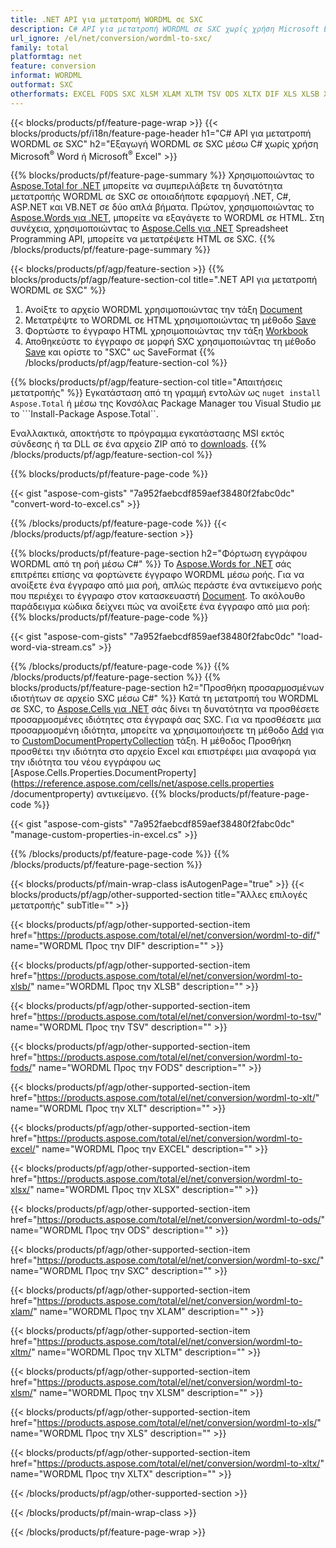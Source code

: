 ```yaml
---
title: .NET API για μετατροπή WORDML σε SXC
description: C# API για μετατροπή WORDML σε SXC χωρίς χρήση Microsoft Excel ή Adobe Reader
url_ignore: /el/net/conversion/wordml-to-sxc/
family: total
platformtag: net
feature: conversion
informat: WORDML
outformat: SXC
otherformats: EXCEL FODS SXC XLSM XLAM XLTM TSV ODS XLTX DIF XLS XLSB XLSX XLT
---
```

{{< blocks/products/pf/feature-page-wrap >}}
{{< blocks/products/pf/i18n/feature-page-header h1="C# API για μετατροπή WORDML σε SXC" h2="Εξαγωγή WORDML σε SXC μέσω C# χωρίς χρήση Microsoft<sup>&reg;</sup> Word ή Microsoft<sup>&reg;</sup> Excel" >}}

{{% blocks/products/pf/feature-page-summary %}}
Χρησιμοποιώντας το [Aspose.Total for .NET](https://products.aspose.com/total/net/) μπορείτε να συμπεριλάβετε τη δυνατότητα μετατροπής WORDML σε SXC σε οποιαδήποτε εφαρμογή .NET, C#, ASP.NET και VB.NET σε δύο απλά βήματα. Πρώτον, χρησιμοποιώντας το [Aspose.Words για .NET](https://products.aspose.com/words/net/), μπορείτε να εξαγάγετε το WORDML σε HTML. Στη συνέχεια, χρησιμοποιώντας το [Aspose.Cells για .NET](https://products.aspose.com/cells/net/) Spreadsheet Programming API, μπορείτε να μετατρέψετε HTML σε SXC.
{{% /blocks/products/pf/feature-page-summary  %}}

{{< blocks/products/pf/agp/feature-section >}}
{{% blocks/products/pf/agp/feature-section-col title=".NET API για μετατροπή WORDML σε SXC" %}}
1. Ανοίξτε το αρχείο WORDML χρησιμοποιώντας την τάξη [Document](https://reference.aspose.com/words/net/aspose.words/document)
2. Μετατρέψτε το WORDML σε HTML χρησιμοποιώντας τη μέθοδο [Save](https://reference.aspose.com/words/net/aspose.words.document/save/methods/4)
3. Φορτώστε το έγγραφο HTML χρησιμοποιώντας την τάξη [Workbook](https://reference.aspose.com/cells/net/aspose.cells/workbook)
4. Αποθηκεύστε το έγγραφο σε μορφή SXC χρησιμοποιώντας τη μέθοδο [Save](https://reference.aspose.com/cells/net/aspose.cells.workbook/save/methods/4) και ορίστε το "SXC" ως SaveFormat
{{% /blocks/products/pf/agp/feature-section-col %}}

{{% blocks/products/pf/agp/feature-section-col title="Απαιτήσεις μετατροπής" %}}
Εγκατάσταση από τη γραμμή εντολών ως ```nuget install Aspose.Total``` ή μέσω της Κονσόλας Package Manager του Visual Studio με το ```Install-Package Aspose.Total``.

Εναλλακτικά, αποκτήστε το πρόγραμμα εγκατάστασης MSI εκτός σύνδεσης ή τα DLL σε ένα αρχείο ZIP από το [downloads](https://releases.aspose.com/total/net).
{{% /blocks/products/pf/agp/feature-section-col %}}

{{% blocks/products/pf/feature-page-code %}}

{{< gist "aspose-com-gists" "7a952faebcdf859aef38480f2fabc0dc" "convert-word-to-excel.cs" >}}


{{% /blocks/products/pf/feature-page-code %}}
{{< /blocks/products/pf/agp/feature-section >}}

{{% blocks/products/pf/feature-page-section  h2="Φόρτωση εγγράφου WORDML από τη ροή μέσω C#" %}}
Το [Aspose.Words for .NET](https://products.aspose.com/words/net/) σάς επιτρέπει επίσης να φορτώνετε έγγραφο WORDML μέσω ροής. Για να ανοίξετε ένα έγγραφο από μια ροή, απλώς περάστε ένα αντικείμενο ροής που περιέχει το έγγραφο στον κατασκευαστή [Document](https://reference.aspose.com/words/net/aspose.words/document). Το ακόλουθο παράδειγμα κώδικα δείχνει πώς να ανοίξετε ένα έγγραφο από μια ροή:  
{{% blocks/products/pf/feature-page-code %}}

{{< gist "aspose-com-gists" "7a952faebcdf859aef38480f2fabc0dc" "load-word-via-stream.cs" >}}

{{% /blocks/products/pf/feature-page-code  %}}
{{% /blocks/products/pf/feature-page-section %}}
{{% blocks/products/pf/feature-page-section  h2="Προσθήκη προσαρμοσμένων ιδιοτήτων σε αρχείο SXC μέσω C#" %}}
Κατά τη μετατροπή του WORDML σε SXC, το [Aspose.Cells για .NET](https://products.aspose.com/cells/net/) σάς δίνει τη δυνατότητα να προσθέσετε προσαρμοσμένες ιδιότητες στα έγγραφά σας SXC. Για να προσθέσετε μια προσαρμοσμένη ιδιότητα, μπορείτε να χρησιμοποιήσετε τη μέθοδο [Add](https://reference.aspose.com/cells/net/aspose.cells.properties/customdocumentpropertycollection/methods/add/index) για το [CustomDocumentPropertyCollection](https://reference.aspose.com/cells/net/aspose.cells.properties/customdocumentpropertycollection) τάξη. Η μέθοδος Προσθήκη προσθέτει την ιδιότητα στο αρχείο Excel και επιστρέφει μια αναφορά για την ιδιότητα του νέου εγγράφου ως [Aspose.Cells.Properties.DocumentProperty](https://reference.aspose.com/cells/net/aspose.cells.properties /documentproperty) αντικείμενο. 
{{% blocks/products/pf/feature-page-code %}}

{{< gist "aspose-com-gists" "7a952faebcdf859aef38480f2fabc0dc" "manage-custom-properties-in-excel.cs" >}}

{{% /blocks/products/pf/feature-page-code  %}}
{{% /blocks/products/pf/feature-page-section %}}

{{< blocks/products/pf/main-wrap-class isAutogenPage="true" >}}
{{< blocks/products/pf/agp/other-supported-section title="Άλλες επιλογές μετατροπής" subTitle="" >}}

{{< blocks/products/pf/agp/other-supported-section-item href="https://products.aspose.com/total/el/net/conversion/wordml-to-dif/" name="WORDML Προς την DIF" description="" >}}

{{< blocks/products/pf/agp/other-supported-section-item href="https://products.aspose.com/total/el/net/conversion/wordml-to-xlsb/" name="WORDML Προς την XLSB" description="" >}}

{{< blocks/products/pf/agp/other-supported-section-item href="https://products.aspose.com/total/el/net/conversion/wordml-to-tsv/" name="WORDML Προς την TSV" description="" >}}

{{< blocks/products/pf/agp/other-supported-section-item href="https://products.aspose.com/total/el/net/conversion/wordml-to-fods/" name="WORDML Προς την FODS" description="" >}}

{{< blocks/products/pf/agp/other-supported-section-item href="https://products.aspose.com/total/el/net/conversion/wordml-to-xlt/" name="WORDML Προς την XLT" description="" >}}

{{< blocks/products/pf/agp/other-supported-section-item href="https://products.aspose.com/total/el/net/conversion/wordml-to-excel/" name="WORDML Προς την EXCEL" description="" >}}

{{< blocks/products/pf/agp/other-supported-section-item href="https://products.aspose.com/total/el/net/conversion/wordml-to-xlsx/" name="WORDML Προς την XLSX" description="" >}}

{{< blocks/products/pf/agp/other-supported-section-item href="https://products.aspose.com/total/el/net/conversion/wordml-to-ods/" name="WORDML Προς την ODS" description="" >}}

{{< blocks/products/pf/agp/other-supported-section-item href="https://products.aspose.com/total/el/net/conversion/wordml-to-sxc/" name="WORDML Προς την SXC" description="" >}}

{{< blocks/products/pf/agp/other-supported-section-item href="https://products.aspose.com/total/el/net/conversion/wordml-to-xlam/" name="WORDML Προς την XLAM" description="" >}}

{{< blocks/products/pf/agp/other-supported-section-item href="https://products.aspose.com/total/el/net/conversion/wordml-to-xltm/" name="WORDML Προς την XLTM" description="" >}}

{{< blocks/products/pf/agp/other-supported-section-item href="https://products.aspose.com/total/el/net/conversion/wordml-to-xlsm/" name="WORDML Προς την XLSM" description="" >}}

{{< blocks/products/pf/agp/other-supported-section-item href="https://products.aspose.com/total/el/net/conversion/wordml-to-xls/" name="WORDML Προς την XLS" description="" >}}

{{< blocks/products/pf/agp/other-supported-section-item href="https://products.aspose.com/total/el/net/conversion/wordml-to-xltx/" name="WORDML Προς την XLTX" description="" >}}



{{< /blocks/products/pf/agp/other-supported-section >}}

{{< /blocks/products/pf/main-wrap-class >}}

{{< /blocks/products/pf/feature-page-wrap >}}